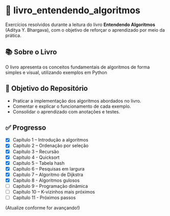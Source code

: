 # 📘 livro_entendendo_algoritmos

Exercícios resolvidos durante a leitura do livro **Entendendo Algoritmos** (Aditya Y. Bhargava), com o objetivo de reforçar o aprendizado por meio da prática.

## 📚 Sobre o Livro

O livro apresenta os conceitos fundamentais de algoritmos de forma simples e visual, utilizando exemplos em Python

## 🧠 Objetivo do Repositório

- Praticar a implementação dos algoritmos abordados no livro.
- Comentar e explicar o funcionamento de cada exemplo.
- Consolidar o aprendizado com anotações e testes.

## ✅ Progresso

- [X] Capítulo 1 – Introdução a algoritmos
- [X] Capítulo 2 – Ordenação por seleção
- [X] Capítulo 3 – Recursão
- [X] Capítulo 4 - Quicksort
- [X] Capítulo 5 – Tabela hash
- [X] Capítulo 6 – Pesquisas em largura
- [X] Capítulo 7 – Algoritmo de Dijkstra
- [X] Capítulo 8 - Algoritmos gulosos
- [ ] Capítulo 9 – Programação dinâmica
- [ ] Capítulo 10 – K-vizinhos mais próximos
- [ ] Capítulo 11 - Próximos passos

(Atualize conforme for avançando!)
